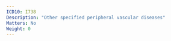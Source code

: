 ```yaml
---
ICD10: I738
Description: "Other specified peripheral vascular diseases"
Matters: No
Weight: 0
---
```


